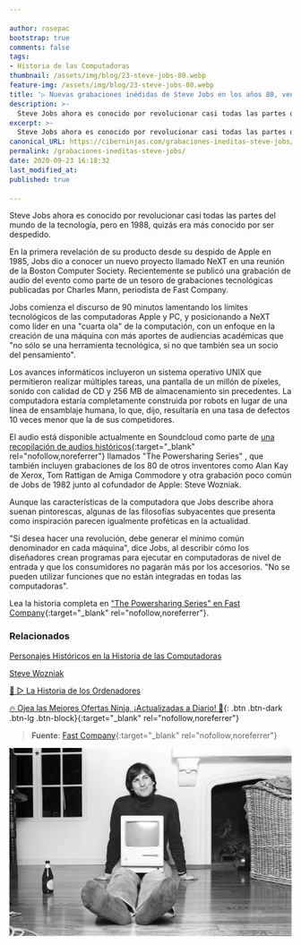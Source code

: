 ```yaml
---

author: rosepac
bootstrap: true
comments: false
tags:
- Historia de las Computadoras
thumbnail: /assets/img/blog/23-steve-jobs-80.webp
feature-img: /assets/img/blog/23-steve-jobs-80.webp
title: '▷ Nuevas grabaciones inédidas de Steve Jobs en los años 80, ven la luz ahora'
description: >-
  Steve Jobs ahora es conocido por revolucionar casi todas las partes del mundo de la tecnología, pero en 1988, quizás era más conocido por ser despedido.
excerpt: >-
  Steve Jobs ahora es conocido por revolucionar casi todas las partes del mundo de la tecnología, pero en 1988, quizás era más conocido por ser despedido.
canonical_URL: https://ciberninjas.com/grabaciones-ineditas-steve-jobs/
permalink: /grabaciones-ineditas-steve-jobs/
date: 2020-09-23 16:18:32
last_modified_at: 
published: true

---
```


Steve Jobs ahora es conocido por revolucionar casi todas las partes del mundo de la tecnología, pero en 1988, quizás era más conocido por ser despedido.

En la primera revelación de su producto desde su despido de Apple en 1985, Jobs dio a conocer un nuevo proyecto llamado NeXT en una reunión de la Boston Computer Society. Recientemente se publicó una grabación de audio del evento como parte de un tesoro de grabaciones tecnológicas publicadas por Charles Mann, periodista de Fast Company.

Jobs comienza el discurso de 90 minutos lamentando los límites tecnológicos de las computadoras Apple y PC, y posicionando a NeXT como líder en una "cuarta ola" de la computación, con un enfoque en la creación de una máquina con más aportes de audiencias académicas que "no sólo se una herramienta tecnológica, si no que también sea un socio del pensamiento".

Los avances informáticos incluyeron un sistema operativo UNIX que permitieron realizar múltiples tareas, una pantalla de un millón de píxeles, sonido con calidad de CD y 256 MB de almacenamiento sin precedentes. La computadora estaría completamente construida por robots en lugar de una línea de ensamblaje humana, lo que, dijo, resultaría en una tasa de defectos 10 veces menor que la de sus competidores.

El audio está disponible actualmente en Soundcloud como parte de [una recopilación de audios históricos](https://soundcloud.com/user-626311220){:target="_blank" rel="nofollow,noreferrer"} llamados "The Powersharing Series" , que también incluyen grabaciones de los 80 de otros inventores como Alan Kay de Xerox, Tom Rattigan de Amiga Commodore y otra grabación poco común de Jobs de 1982 junto al cofundador de Apple: Steve Wozniak.

Aunque las características de la computadora que Jobs describe ahora suenan pintorescas, algunas de las filosofías subyacentes que presenta como inspiración parecen igualmente proféticas en la actualidad.

"Si desea hacer una revolución, debe generar el mínimo común denominador en cada máquina", dice Jobs, al describir cómo los diseñadores crean programas para ejecutar en computadoras de nivel de entrada y que los consumidores no pagarán más por los accesorios. "No se pueden utilizar funciones que no están integradas en todas las computadoras".

Lea la historia completa en ["The Powersharing Series" en Fast Company](https://www.fastcompany.com/90541084/this-unheard-steve-jobs-tape-is-part-of-an-amazing-trove-of-tech-history){:target="_blank" rel="nofollow,noreferrer"}.

### **Relacionados** <!-- omit in toc -->

[Personajes Históricos en la Historia de las Computadoras](https://ciberninjas.com/personajes-historicos/)

[Steve Wozniak](https://ciberninjas.com/personajes-historicos/steve-wozniak/)

[🥇 ▷ La Historia de los Ordenadores](https://ciberninjas.com/cronograma/)

[🔥 Ojea las Mejores Ofertas Ninja, ¡Actualizadas a Diario! 🎁](https://www.amazon.es/shop/cibercursos){: .btn .btn-dark .btn-lg .btn-block}{:target="_blank" rel="nofollow,noreferrer"}

> **Fuente**: [Fast Company](https://www.fastcompany.com/90541084/this-unheard-steve-jobs-tape-is-part-of-an-amazing-trove-of-tech-history "Fast Company"){:target="_blank" rel="nofollow,noreferrer"}

![Salen a la luz grabaciones inédidas de Steve Jobs, de los Años 80](/assets/img/blog/23-steve-jobs-80.webp "Salen a la luz grabaciones inédidas de Steve Jobs, de los Años 80")